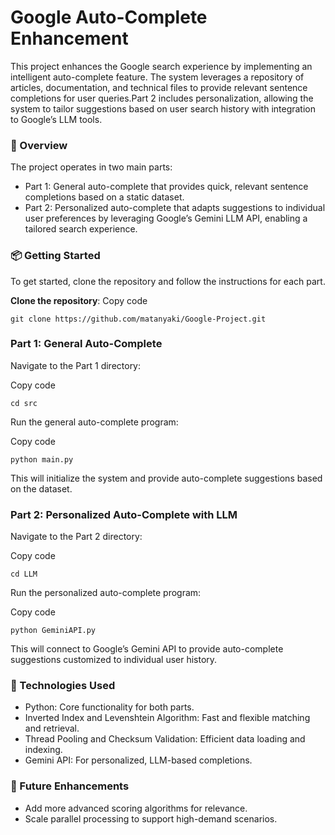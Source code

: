 # Google Auto-Complete Enhancement
This project enhances the Google search experience by implementing an intelligent auto-complete feature. The system leverages a repository of articles, documentation, and technical files to provide relevant sentence completions for user queries.Part 2 includes personalization, allowing the system to tailor suggestions based on user search history with integration to Google’s LLM tools.

### 📖 Overview
The project operates in two main parts:
 * Part 1: General auto-complete that provides quick, relevant sentence completions based on a static dataset.
 * Part 2: Personalized auto-complete that adapts suggestions to individual user preferences by leveraging Google’s Gemini LLM API, enabling a tailored search experience.
### 📦 Getting Started
To get started, clone the repository and follow the instructions for each part.

**Clone the repository**:
Copy code
```
git clone https://github.com/matanyaki/Google-Project.git
```
### Part 1: General Auto-Complete
Navigate to the Part 1 directory:

Copy code
```
cd src
```
Run the general auto-complete program:

Copy code
```
python main.py
```
This will initialize the system and provide auto-complete suggestions based on the dataset.

### Part 2: Personalized Auto-Complete with LLM
Navigate to the Part 2 directory:

Copy code
```
cd LLM
```
Run the personalized auto-complete program:

Copy code
```
python GeminiAPI.py
```
This will connect to Google’s Gemini API to provide auto-complete suggestions customized to individual user history.

### 🧩 Technologies Used
 * Python: Core functionality for both parts.
 * Inverted Index and Levenshtein Algorithm: Fast and flexible matching and retrieval.
 * Thread Pooling and Checksum Validation: Efficient data loading and indexing.
 * Gemini API: For personalized, LLM-based completions.
### 🚀 Future Enhancements
 * Add more advanced scoring algorithms for relevance.
 * Scale parallel processing to support high-demand scenarios.
